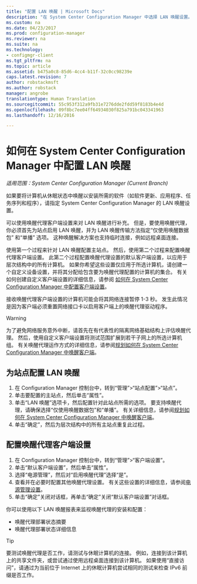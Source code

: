 ```yaml
---
title: "配置 LAN 唤醒 | Microsoft Docs"
description: "在 System Center Configuration Manager 中选择 LAN 唤醒设置。"
ms.custom: na
ms.date: 04/23/2017
ms.prod: configuration-manager
ms.reviewer: na
ms.suite: na
ms.technology:
- configmgr-client
ms.tgt_pltfrm: na
ms.topic: article
ms.assetid: b475a0c8-85d6-4cc4-b11f-32c0cc98239e
caps.latest.revision: 7
author: robstackmsft
ms.author: robstack
manager: angrobe
translationtype: Human Translation
ms.sourcegitcommit: 55c953f312a9fb31e7276dde2fdd59f8183b4e4d
ms.openlocfilehash: 09f8bc7ee04ff64934030f825a791bc043341963
ms.lasthandoff: 12/16/2016

---
```

# <a name="how-to-configure-wake-on-lan-in-system-center-configuration-manager"></a>如何在 System Center Configuration Manager 中配置 LAN 唤醒

*适用范围：System Center Configuration Manager (Current Branch)*

如果要将计算机从休眠状态中唤醒以安装所需的软件（如软件更新、应用程序、任务序列和程序），请指定 System Center Configuration Manager 的 LAN 唤醒设置。

可以使用唤醒代理客户端设置来对 LAN 唤醒进行补充。 但是，要使用唤醒代理，你必须首先为站点启用 LAN 唤醒，并为 LAN 唤醒传输方法指定“仅使用唤醒数据包”  和“单播”  选项。 这种唤醒解决方案也支持临时连接，例如远程桌面连接。

使用第一个过程来针对 LAN 唤醒配置主站点。 然后，使用第二个过程来配置唤醒代理客户端设置。 此第二个过程配置唤醒代理设置的默认客户端设置，以应用于层次结构中的所有计算机。 如果你希望这些设置仅应用于所选计算机，请创建一个自定义设备设置，并将其分配给包含要为唤醒代理配置的计算机的集合。 有关如何创建自定义客户端设置的详细信息，请参阅 [如何在 System Center Configuration Manager 中配置客户端设置](../../../core/clients/deploy/configure-client-settings.md)。

接收唤醒代理客户端设置的计算机可能会将其网络连接暂停 1-3 秒。 发生此情况是因为客户端必须重置网络接口卡以启用客户端上的唤醒代理驱动程序。

> [!WARNING]
> 为了避免网络服务意外中断，请首先在有代表性的隔离网络基础结构上评估唤醒代理。 然后，使用自定义客户端设置将测试范围扩展到若干子网上的所选计算机组。 有关唤醒代理运作方式的详细信息，请参阅[规划如何在 System Center Configuration Manager 中唤醒客户端](../../../core/clients/deploy/plan/plan-wake-up-clients.md)。

## <a name="to-configure-wake-on-lan-for-a-site"></a>为站点配置 LAN 唤醒

1. 在 Configuration Manager 控制台中，转到“管理”>“站点配置”>“站点”。
2. 单击要配置的主站点，然后单击“属性”。
3. 单击“LAN 唤醒”选项卡，然后配置针对此站点所需的选项。 要支持唤醒代理，请确保选择“仅使用唤醒数据包”和“单播”。 有关详细信息，请参阅[规划如何在 System Center Configuration Manager 中唤醒客户端](../../../core/clients/deploy/plan/plan-wake-up-clients.md)。
4. 单击“确定”，然后为层次结构中的所有主站点重复此过程。

## <a name="to-configure-wake-up-proxy-client-settings"></a>配置唤醒代理客户端设置

1. 在 Configuration Manager 控制台中，转到“管理”>“客户端设置”。
2. 单击“默认客户端设置”，然后单击“属性”。
3. 选择“电源管理”，然后对“启用唤醒代理”选择“是”。
4. 查看并在必要时配置其他唤醒代理设置。 有关这些设置的详细信息，请参阅[电源管理设置](../../../core/clients/deploy/about-client-settings.md#power-management)。
5. 单击“确定”关闭对话框，再单击“确定”关闭“默认客户端设置”对话框。

你可以使用以下 LAN 唤醒报表来监视唤醒代理的安装和配置：

- 唤醒代理部署状态摘要
- 唤醒代理部署状态详细信息

> [!TIP]
> 要测试唤醒代理是否工作，请测试与休眠计算机的连接。 例如，连接到该计算机上的共享文件夹，或尝试通过使用远程桌面连接到该计算机。 如果使用“直接访问”，请通过为当前位于 Internet 上的休眠计算机尝试相同的测试来检查 IPv6 前缀是否工作。

